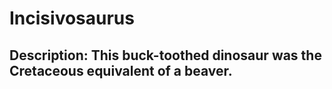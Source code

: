 # Incisivosaurus
## Description: This buck-toothed dinosaur was the Cretaceous equivalent of a beaver.